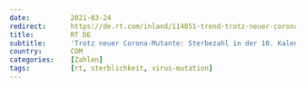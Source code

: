 ```yaml
---
date:          2021-03-24
redirect:      https://de.rt.com/inland/114851-trend-trotz-neuer-corona-mutante/
title:         RT DE
subtitle:      'Trotz neuer Corona-Mutante: Sterbezahl in der 10. Kalenderwoche um 12 Prozent gesunken'
country:       COM
categories:    [Zahlen]
tags:          [rt, sterblichkeit, virus-mutation]
---
```

